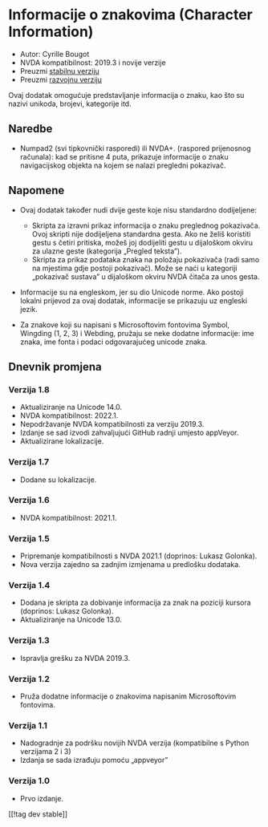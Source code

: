# Informacije o znakovima (Character Information) #

* Autor: Cyrille Bougot
* NVDA kompatibilnost: 2019.3 i novije verzije
* Preuzmi [stabilnu verziju][1]
* Preuzmi [razvojnu verziju][2]

Ovaj dodatak omogućuje predstavljanje informacija o znaku, kao što su nazivi
unikoda, brojevi, kategorije itd.


## Naredbe

* Numpad2 (svi tipkovnički rasporedi) ili NVDA+. (raspored prijenosnog
  računala): kad se pritisne 4 puta, prikazuje informacije o znaku
  navigacijskog objekta na kojem se nalazi pregledni pokazivač.


## Napomene

* Ovaj dodatak također nudi dvije geste koje nisu standardno dodijeljene:

    * Skripta za izravni prikaz informacija o znaku preglednog
      pokazivača. Ovoj skripti nije dodijeljena standardna gesta. Ako ne
      želiš koristiti gestu s četiri pritiska, možeš joj dodijeliti gestu u
      dijaloškom okviru za ulazne geste (kategorija „Pregled teksta”).
    * Skripta za prikaz podataka znaka na položaju pokazivača (radi samo na
      mjestima gdje postoji pokazivač). Može se naći u kategoriji „pokazivač
      sustava” u dijaloškom okviru NVDA čitača za unos gesta.

* Informacije su na engleskom, jer su dio Unicode norme. Ako postoji lokalni
  prijevod za ovaj dodatak, informacije se prikazuju uz engleski jezik.
* Za znakove koji su napisani s Microsoftovim fontovima Symbol, Wingding (1,
  2, 3) i Webding, pružaju se neke dodatne informacije: ime znaka, ime fonta
  i podaci odgovarajućeg unicode znaka.


## Dnevnik promjena

### Verzija 1.8

* Aktualiziranje na Unicode 14.0.
* NVDA kompatibilnost: 2022.1.
* Nepodržavanje NVDA kompatibilnosti za verziju  2019.3.
* Izdanje se sad izvodi zahvaljujući GitHub radnji umjesto appVeyor.
* Aktualizirane lokalizacije.

### Verzija 1.7

* Dodane su lokalizacije.

### Verzija 1.6

* NVDA kompatibilnost: 2021.1.

### Verzija 1.5

* Pripremanje kompatibilnosti s NVDA 2021.1 (doprinos: Lukasz Golonka).
* Nova verzija zajedno sa zadnjim izmjenama u predlošku dodataka.

### Verzija 1.4

* Dodana je skripta za dobivanje informacija za znak na poziciji kursora
  (doprinos: Lukasz Golonka).
* Aktualiziranje na Unicode 13.0.

### Verzija 1.3

* Ispravlja grešku za NVDA 2019.3.


### Verzija 1.2

* Pruža dodatne informacije o znakovima napisanim Microsoftovim fontovima.


### Verzija 1.1

* Nadogradnje za podršku novijih NVDA verzija (kompatibilne s Python
  verzijama 2 i 3)
* Izdanja se sada izrađuju pomoću „appveyor”


### Verzija 1.0

* Prvo izdanje.

[[!tag dev stable]]

[1]: https://addons.nvda-project.org/files/get.php?file=chari

[2]: https://addons.nvda-project.org/files/get.php?file=chari-dev
